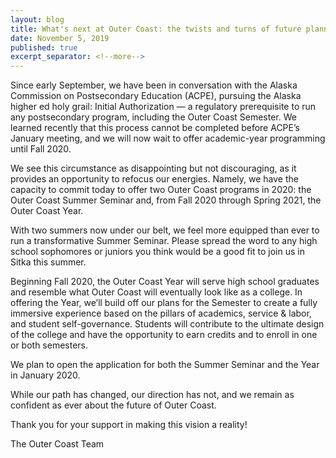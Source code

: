 ```yaml
---
layout: blog
title: What's next at Outer Coast: the twists and turns of future planning
date: November 5, 2019
published: true
excerpt_separator: <!--more-->
---
```


Since early September, we have been in conversation with the Alaska Commission on Postsecondary Education (ACPE), pursuing the Alaska higher ed holy grail: Initial Authorization — a regulatory prerequisite to run any postsecondary program, including the Outer Coast Semester. We learned recently that this process cannot be completed before ACPE’s January meeting, and we will now wait to offer academic-year programming until Fall 2020.

We see this circumstance as disappointing but not discouraging, as it provides an opportunity to refocus our energies. Namely, we have the capacity to commit today to offer two Outer Coast programs in 2020: the Outer Coast Summer Seminar and, from Fall 2020 through Spring 2021, the Outer Coast Year.

<!--more-->

With two summers now under our belt, we feel more equipped than ever to run a transformative Summer Seminar. Please spread the word to any high school sophomores or juniors you think would be a good fit to join us in Sitka this summer.

Beginning Fall 2020, the Outer Coast Year will serve high school graduates and resemble what Outer Coast will eventually look like as a college. In offering the Year, we’ll build off our plans for the Semester to create a fully immersive experience based on the pillars of academics, service & labor, and student self-governance. Students will contribute to the ultimate design of the college and have the opportunity to earn credits and to enroll in one or both semesters.

We plan to open the application for both the Summer Seminar and the Year in January 2020.

While our path has changed, our direction has not, and we remain as confident as ever about the future of Outer Coast.

Thank you for your support in making this vision a reality!

The Outer Coast Team
